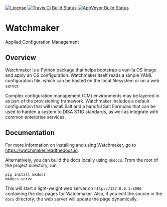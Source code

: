 [![License](https://img.shields.io/github/license/plus3it/watchmaker.svg)](./LICENSE)
[![Travis CI Build Status](https://travis-ci.org/plus3it/watchmaker.svg?branch=develop)](https://travis-ci.org/plus3it/watchmaker)
[![AppVeyor Build Status](https://ci.appveyor.com/api/projects/status/github/plus3it/watchmaker/branch/develop?svg=true)](https://ci.appveyor.com/project/plus3it/watchmaker)

# Watchmaker

Applied Configuration Management

## Overview

Watchmaker is a Python package that helps bootstrap a vanilla OS image and
apply an OS configuration. Watchmaker itself reads a simple YAML configuration
file, which can be hosted on the local filesystem or on a web server.

Complex configuration management (CM) environments may be layered in as part of
the provisioning framework. Watchmaker includes a default configuration that
will install Salt and a handful Salt Formulas that can be used to harden a
system to DISA STIG standards, as well as integrate with common enterprise
services.

## Documentation

For more information on installing and using Watchmaker, go to
<https://watchmaker.readthedocs.io>.

Alternatively, you can build the docs locally using `mkdocs`. From the root of
the project directory, run:

```shell
pip install mkdocs
mkdocs serve
```

This will start a light-weight web server on `http://127.0.0.1:8000` containing
the doc pages for Watchmaker. Also, if you edit the source in the `docs`
directory, the web server will update the page dynamically.
